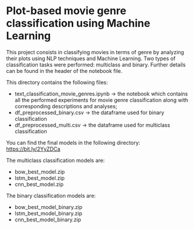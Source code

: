 # Plot-based movie genre classification using Machine Learning

This project consists in classifying movies in terms of genre by analyzing their plots using NLP techniques and Machine Learning.
Two types of classification tasks were performed: multiclass and binary. Further details can be found in the header of the notebook file.

This directory contains the following files:
- text_classification_movie_genres.ipynb -> the notebook which contains all the performed experiments for movie genre classification along with corresponding descriptions and analyses;
- df_preprocessed_binary.csv -> the dataframe used for binary classification
- df_preprocessed_multi.csv -> the dataframe used for multiclass classification

You can find the final models in the following directory: https://bit.ly/2YyZDCa

The multiclass classification models are:
- bow_best_model.zip
- lstm_best_model.zip
- cnn_best_model.zip

The binary classification models are:
- bow_best_model_binary.zip
- lstm_best_model_binary.zip
- cnn_best_model_binary.zip
